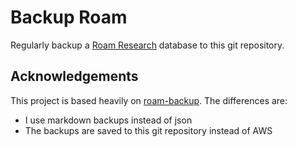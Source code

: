 # Backup Roam

Regularly backup a [Roam Research](https://roamresearch.com) database to this git repository.

## Acknowledgements

This project is based heavily on [roam-backup](https://github.com/signalnerve/roam-backup). The differences are:

- I use markdown backups instead of json
- The backups are saved to this git repository instead of AWS
